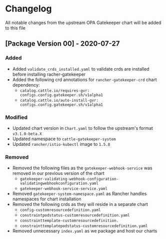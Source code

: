 # Changelog
All notable changes from the upstream OPA Gatekeeper chart will be added to this file

## [Package Version 00] - 2020-07-27
### Added
- Added `validate_crds_installed.yaml` to validate crds are installed before installing racher-gatekeeper
- Added the following crd annotations for `rancher-gatekeeper-crd` chart dependency:
    - `catalog.cattle.io/requires-gvr: configs.config.gatekeeper.sh/v1alpha1`
    - `catalog.cattle.io/auto-install-gvr: configs.config.gatekeeper.sh/v1alpha1`

### Modified
- Updated chart version in `Chart.yaml` to follow the upstream's format `v3.1.0-beta.X`
- Updated namespace to `cattle-gatekeeper-system`
- Updated `rancher/istio-kubectl` image to `1.5.8`

### Removed
- Removed the following files as the `gatekeeper-webhook-service` was removed in our previous version of the chart
    - `gatekeeper-validating-webhook-configuration-validatingwebhookconfiguration.yaml`
    - `gatekeeper-webhook-service-service.yaml`
- Removed `gatekeeper-system-namespace.yaml` as Rancher handles namespaces for chart installation
- Removed the following crds as they will reside in a separate chart
    - `config-customresourcedefinition.yaml`                                          
    - `constraintpodstatus-customresourcedefinition.yaml`                             
    - `constrainttemplate-customresourcedefinition.`                              
    - `constrainttemplatepodstatus-customresourcedefinition.yaml`
- Removed unnecessary `index.yaml` as we package and host our charts

